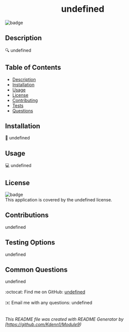 
<h1 align="center">undefined </h1>

![badge](https://img.shields.io/badge/license-undefined-brightgreen)<br />

## Description
🔍 undefined

## Table of Contents
- [Description](#description)
- [Installation](#installation)
- [Usage](#usage)
- [License](#license)
- [Contributing](#contributing)
- [Tests](#tests)
- [Questions](#questions)

## Installation
💾 undefined

## Usage
💻 undefined

## License
![badge](https://img.shields.io/badge/license-undefined-brightgreen)
<br />
This application is covered by the undefined license. 

## Contributions
 undefined

## Testing Options
 undefined

## Common Questions 
 undefined<br />
<br />
:octocat: Find me on GitHub: [undefined](https://github.com/undefined)<br />
<br />
✉️ Email me with any questions: undefined<br /><br />

_This README file was created with README Generator by [https://github.com/Kdenn1/Module9)_
  